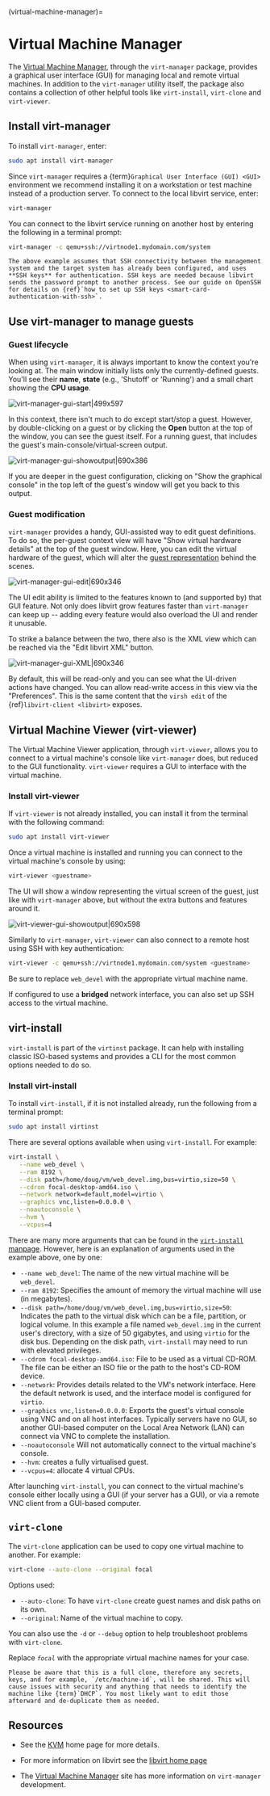 (virtual-machine-manager)=
# Virtual Machine Manager

The [Virtual Machine Manager](https://virt-manager.org/), through the `virt-manager` package, provides a graphical user interface (GUI) for managing local and remote virtual machines. In addition to the `virt-manager` utility itself, the package also contains a collection of other helpful tools like `virt-install`, `virt-clone` and `virt-viewer`.

## Install virt-manager

To install `virt-manager`, enter:

```bash
sudo apt install virt-manager
```

Since `virt-manager` requires a {term}`Graphical User Interface (GUI) <GUI>` environment we recommend installing it on a workstation or test machine instead of a production server. To connect to the local libvirt service, enter:

```bash
virt-manager
```

You can connect to the libvirt service running on another host by entering the following in a terminal prompt:

```bash
virt-manager -c qemu+ssh://virtnode1.mydomain.com/system
```

```{note}
The above example assumes that SSH connectivity between the management system and the target system has already been configured, and uses **SSH keys** for authentication. SSH keys are needed because libvirt sends the password prompt to another process. See our guide on OpenSSH for details on {ref}`how to set up SSH keys <smart-card-authentication-with-ssh>`.
```

## Use virt-manager to manage guests

### Guest lifecycle 

When using `virt-manager`, it is always important to know the context you're looking at. The main window initially lists only the currently-defined guests. You'll see their **name**, **state** (e.g., 'Shutoff' or 'Running') and a small chart showing the **CPU usage**.

![virt-manager-gui-start|499x597](https://assets.ubuntu.com/v1/07edc140-virt-manager-gui-start.png) 

In this context, there isn't much to do except start/stop a guest. However, by double-clicking on a guest or by clicking the **Open** button at the top of the window, you can see the guest itself. For a running guest, that includes the guest's main-console/virtual-screen output.

![virt-manager-gui-showoutput|690x386](https://assets.ubuntu.com/v1/dda60637-virt-manager-gui-show-output.png) 

If you are deeper in the guest configuration, clicking on "Show the graphical console" in the top left of the guest's window will get you back to this output.

### Guest modification

`virt-manager` provides a handy, GUI-assisted way to edit guest definitions. To do so, the per-guest context view will have "Show virtual hardware details" at the top of the guest window. Here, you can edit the virtual hardware of the guest, which will alter the [guest representation](https://libvirt.org/formatdomain.html) behind the scenes.

![virt-manager-gui-edit|690x346](https://assets.ubuntu.com/v1/7422b267-virt-manager-gui-edit.png) 

The UI edit ability is limited to the features known to (and supported by) that GUI feature. Not only does libvirt grow features faster than `virt-manager` can keep up -- adding every feature would also overload the UI and render it unusable.

To strike a balance between the two, there also is the XML view which can be reached via the "Edit libvirt XML" button.

![virt-manager-gui-XML|690x346](https://assets.ubuntu.com/v1/34e3503f-virt-manager-gui-xml.png) 

By default, this will be read-only and you can see what the UI-driven actions have changed. You can allow read-write access in this view via the "Preferences". This is the same content that the `virsh edit` of the {ref}`libvirt-client <libvirt>` exposes.

## Virtual Machine Viewer (virt-viewer)

The Virtual Machine Viewer application, through `virt-viewer`, allows you to connect to a virtual machine's console like `virt-manager` does, but reduced to the GUI functionality. `virt-viewer` requires a GUI to interface with the virtual machine.

### Install virt-viewer

If `virt-viewer` is not already installed, you can install it from the terminal with the following command:

```bash
sudo apt install virt-viewer
```

Once a virtual machine is installed and running you can connect to the virtual machine's console by using:

```bash
virt-viewer <guestname>
```

The UI will show a window representing the virtual screen of the guest, just like with `virt-manager` above, but without the extra buttons and features around it.

![virt-viewer-gui-showoutput|690x598](https://assets.ubuntu.com/v1/a38dc56a-virt-viewer-gui-show-output.png) 

Similarly to `virt-manager`, `virt-viewer` can also connect to a remote host using SSH with key authentication:

```bash
virt-viewer -c qemu+ssh://virtnode1.mydomain.com/system <guestname>
```

Be sure to replace `web_devel` with the appropriate virtual machine name.

If configured to use a **bridged** network interface, you can also set up SSH access to the virtual machine.

## virt-install

`virt-install` is part of the `virtinst` package. It can help with installing classic ISO-based systems and provides a CLI for the most common options needed to do so. 

### Install virt-install

To install `virt-install`, if it is not installed already, run the following from a terminal prompt:

```bash
sudo apt install virtinst
```

There are several options available when using `virt-install`. For example:

```bash
virt-install \
   --name web_devel \
   --ram 8192 \
   --disk path=/home/doug/vm/web_devel.img,bus=virtio,size=50 \
   --cdrom focal-desktop-amd64.iso \
   --network network=default,model=virtio \
   --graphics vnc,listen=0.0.0.0 \
   --noautoconsole \
   --hvm \
   --vcpus=4
```

There are many more arguments that can be found in the [`virt-install` manpage](https://manpages.ubuntu.com/manpages/jammy/man1/virt-install.1.html). However, here is an explanation of arguments used in the example above, one by one:

* `--name web_devel`:
   The name of the new virtual machine will be `web_devel`.
* `--ram 8192`:
   Specifies the amount of memory the virtual machine will use (in megabytes).
* `--disk path=/home/doug/vm/web_devel.img,bus=virtio,size=50`:
   Indicates the path to the virtual disk which can be a file, partition, or logical volume. In this example a file named `web_devel.img` in the current user's directory, with a size of 50 gigabytes, and using `virtio` for the disk bus. Depending on the disk path, `virt-install` may need to run with elevated privileges. 
* `--cdrom focal-desktop-amd64.iso`:
   File to be used as a virtual CD-ROM. The file can be either an ISO file or the path to the host's CD-ROM device.
* `--network`:
   Provides details related to the VM's network interface. Here the default network is used, and the interface model is configured for `virtio`.
* `--graphics vnc,listen=0.0.0.0`:
   Exports the guest's virtual console using VNC and on all host interfaces. Typically servers have no GUI, so another GUI-based computer on the Local Area Network (LAN) can connect via VNC to complete the installation.
* `--noautoconsole`
   Will not automatically connect to the virtual machine's console.
* `--hvm`: creates a fully virtualised guest.
* `--vcpus=4`: allocate 4 virtual CPUs.

After launching `virt-install`, you can connect to the virtual machine's console either locally using a GUI (if your server has a GUI), or via a remote VNC client from a GUI-based computer.

## `virt-clone`

The `virt-clone` application can be used to copy one virtual machine to another. For example:

```bash
virt-clone --auto-clone --original focal
```

Options used:
* `--auto-clone`:
   To have `virt-clone` create guest names and disk paths on its own.
* `--original`:
   Name of the virtual machine to copy.

You can also use the `-d` or `--debug` option to help troubleshoot problems with `virt-clone`.

Replace *`focal`* with the appropriate virtual machine names for your case.

```{caution}
Please be aware that this is a full clone, therefore any secrets, keys, and for example, `/etc/machine-id`, will be shared. This will cause issues with security and anything that needs to identify the machine like {term}`DHCP`. You most likely want to edit those afterward and de-duplicate them as needed.
```

## Resources

- See the [KVM](http://www.linux-kvm.org/) home page for more details.

- For more information on libvirt see the [libvirt home page](http://libvirt.org/)

- The [Virtual Machine Manager](http://virt-manager.org/) site has more information on `virt-manager` development.
